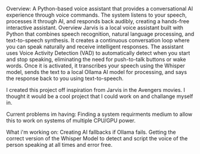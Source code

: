 Overview:
A Python-based voice assistant that provides a conversational AI experience through voice commands. 
The system listens to your speech, processes it through AI, and responds back audibly, creating a hands-free interactive assistant.
Overview
Jarvis is a local voice assistant built with Python that combines speech recognition, natural language processing, 
and text-to-speech synthesis. It creates a continuous conversation loop where you can speak naturally and receive intelligent responses.
The assistant uses Voice Activity Detection (VAD) to automatically detect when you start and stop speaking, 
eliminating the need for push-to-talk buttons or wake words. Once it is activated, it transcribes your speech using the Whisper model, sends the text to a local Ollama AI model for processing, 
and says the response back to you using text-to-speech.

I created this project off inspiration from Jarvis in the Avengers movies. I thought it would be a cool project that I could work on and challange myself in.

Current problems im having:
Finding a system requirments medium to allow this to work on systems of multiple CPU/GPU power.

What i'm working on:
Creating AI fallbacks if Ollama fails.
Getting the correct version of the Whisper Model to detect and script the voice of the person speaking at all times and error free.

